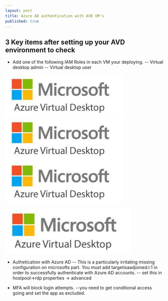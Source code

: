 ```yaml
---
layout: post
title: Azure AD authentication with AVD VM's
published: true
---
```



## 3 Key items after setting up your AVD environment to check


- Add one of the following IAM Roles in each VM your deploying.
-- Virtual desktop admin
-- Virtual desktop user

![avdimg.jpg](../_posts/avdimg.jpg)
![avdimg.jpg](https://github.com/nomoretorgo/nomoretorgo.github.io/blob/master/_posts/avdimg.jpg)
<img src="./_posts/avdimg.jpg" class="img-responsive" alt="hi">

<img src="./avdimg.jpg" width="400" alt="hi-2" class="inline"/>

- Authetication with Azure AD
-- This is a particularly irritating missing configuration on microsofts part.  You must add targetisaadjoined:i:1 in order to successfully authenticate with Azure AD accounts.
-- set this in hostpool->rdp properties -> advanced


- MFA will block login attempts.
--you need to get conditional access going and set the app as excluded.
